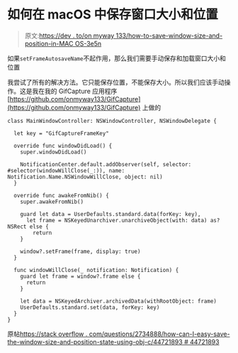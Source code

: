 # 如何在 macOS 中保存窗口大小和位置

> 原文:[https://dev . to/on myway 133/how-to-save-window-size-and-position-in-MAC OS-3e5n](https://dev.to/onmyway133/how-to-save-window-size-and-position-in-macos-3e5n)

如果`setFrameAutosaveName`不起作用，那么我们需要手动保存和加载窗口大小和位置

我尝试了所有的解决方法。它只能保存位置，不能保存大小。所以我们应该手动操作。这是我在我的 GifCapture 应用程序[https://github.com/onmyway133/GifCapture](https://github.com/onmyway133/GifCapture)
上做的

```
class MainWindowController: NSWindowController, NSWindowDelegate {

  let key = "GifCaptureFrameKey"

  override func windowDidLoad() {
    super.windowDidLoad()

    NotificationCenter.default.addObserver(self, selector: #selector(windowWillClose(_:)), name: Notification.Name.NSWindowWillClose, object: nil)
  }

  override func awakeFromNib() {
    super.awakeFromNib()

    guard let data = UserDefaults.standard.data(forKey: key),
      let frame = NSKeyedUnarchiver.unarchiveObject(with: data) as? NSRect else {
        return
    }

    window?.setFrame(frame, display: true)
  }

  func windowWillClose(_ notification: Notification) {
    guard let frame = window?.frame else {
      return
    }

    let data = NSKeyedArchiver.archivedData(withRootObject: frame)
    UserDefaults.standard.set(data, forKey: key)
  }
} 
```

原帖[https://stack overflow . com/questions/2734888/how-can-I-easy-save-the-window-size-and-position-state-using-obj-c/44721893 # 44721893](https://stackoverflow.com/questions/2734888/how-can-i-easily-save-the-window-size-and-position-state-using-obj-c/44721893#44721893)